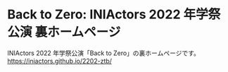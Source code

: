 # Back to Zero: INIActors 2022 年学祭公演 裏ホームページ

INIActors 2022 年学祭公演「Back to Zero」の裏ホームページです。  
https://iniactors.github.io/2202-ztb/
